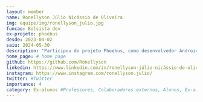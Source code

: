 ```yaml
---
layout: member
name: Ronellyson Júlio Nicássio de Oliveira
img: equipe/img/ronellyson_julio.jpg
funcao: Bolsista dev
ex-projeto: phoebus 
desde: 2023-04-02
saiu: 2024-05-30
description: "Participou do projeto Phoebus, como desenvolvedor Android, de Abril de 2023 a Maio de 2024". 
home_page: # home page
github: https://github.com/Ronellyson
linkedin: https://www.linkedin.com/in/ronellyson-júlio-nicássio-de-oliveira-4481b61a2
instagram: https://www.instagram.com/ronellyson.julio/
twitter: #Twitter
importance: 4
category: Ex-alunos #Professores, Colaboradores externos, Alunos, Ex-alunos
---
```

